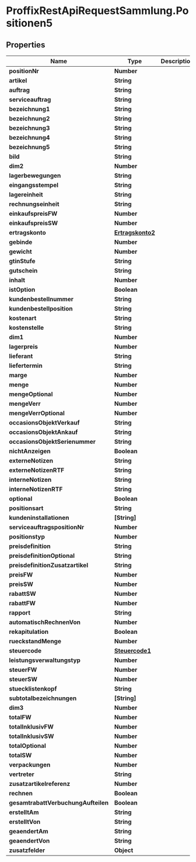 # ProffixRestApiRequestSammlung.Positionen5

## Properties
Name | Type | Description | Notes
------------ | ------------- | ------------- | -------------
**positionNr** | **Number** |  | 
**artikel** | **String** |  | 
**auftrag** | **String** |  | 
**serviceauftrag** | **String** |  | 
**bezeichnung1** | **String** |  | 
**bezeichnung2** | **String** |  | 
**bezeichnung3** | **String** |  | 
**bezeichnung4** | **String** |  | 
**bezeichnung5** | **String** |  | 
**bild** | **String** |  | 
**dim2** | **Number** |  | 
**lagerbewegungen** | **String** |  | 
**eingangsstempel** | **String** |  | 
**lagereinheit** | **String** |  | 
**rechnungseinheit** | **String** |  | 
**einkaufspreisFW** | **Number** |  | 
**einkaufspreisSW** | **Number** |  | 
**ertragskonto** | [**Ertragskonto2**](Ertragskonto2.md) |  | 
**gebinde** | **Number** |  | 
**gewicht** | **Number** |  | 
**gtinStufe** | **String** |  | 
**gutschein** | **String** |  | 
**inhalt** | **Number** |  | 
**istOption** | **Boolean** |  | 
**kundenbestellnummer** | **String** |  | 
**kundenbestellposition** | **String** |  | 
**kostenart** | **String** |  | 
**kostenstelle** | **String** |  | 
**dim1** | **Number** |  | 
**lagerpreis** | **Number** |  | 
**lieferant** | **String** |  | 
**liefertermin** | **String** |  | 
**marge** | **Number** |  | 
**menge** | **Number** |  | 
**mengeOptional** | **Number** |  | 
**mengeVerr** | **Number** |  | 
**mengeVerrOptional** | **Number** |  | 
**occasionsObjektVerkauf** | **String** |  | 
**occasionsObjektAnkauf** | **String** |  | 
**occasionsObjektSerienummer** | **String** |  | 
**nichtAnzeigen** | **Boolean** |  | 
**externeNotizen** | **String** |  | 
**externeNotizenRTF** | **String** |  | 
**interneNotizen** | **String** |  | 
**interneNotizenRTF** | **String** |  | 
**optional** | **Boolean** |  | 
**positionsart** | **String** |  | 
**kundeninstallationen** | **[String]** |  | 
**serviceauftragspositionNr** | **Number** |  | 
**positionstyp** | **Number** |  | 
**preisdefinition** | **String** |  | 
**preisdefinitionOptional** | **String** |  | 
**preisdefinitionZusatzartikel** | **String** |  | 
**preisFW** | **Number** |  | 
**preisSW** | **Number** |  | 
**rabattSW** | **Number** |  | 
**rabattFW** | **Number** |  | 
**rapport** | **String** |  | 
**automatischRechnenVon** | **Number** |  | 
**rekapitulation** | **Boolean** |  | 
**rueckstandMenge** | **Number** |  | 
**steuercode** | [**Steuercode1**](Steuercode1.md) |  | 
**leistungsverwaltungstyp** | **Number** |  | 
**steuerFW** | **Number** |  | 
**steuerSW** | **Number** |  | 
**stuecklistenkopf** | **String** |  | 
**subtotalbezeichnungen** | **[String]** |  | 
**dim3** | **Number** |  | 
**totalFW** | **Number** |  | 
**totalInklusivFW** | **Number** |  | 
**totalInklusivSW** | **Number** |  | 
**totalOptional** | **Number** |  | 
**totalSW** | **Number** |  | 
**verpackungen** | **Number** |  | 
**vertreter** | **String** |  | 
**zusatzartikelreferenz** | **Number** |  | 
**rechnen** | **Boolean** |  | 
**gesamtrabattVerbuchungAufteilen** | **Boolean** |  | 
**erstelltAm** | **String** |  | 
**erstelltVon** | **String** |  | 
**geaendertAm** | **String** |  | 
**geaendertVon** | **String** |  | 
**zusatzfelder** | **Object** |  | 


